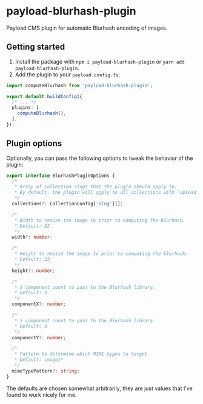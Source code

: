 # payload-blurhash-plugin

Payload CMS plugin for automatic Blurhash encoding of images.

## Getting started

1. Install the package with `npm i payload-blurhash-plugin` or `yarn add payload-blurhash-plugin`.
2. Add the plugin to your `payload.config.ts`:

```ts
import computeBlurhash from 'payload-blurhash-plugin';

export default buildConfig({
  /* ... */
  plugins: [
    computeBlurhash(),
  ],
});
```

## Plugin options

Optionally, you can pass the following options to tweak the behavior of the plugin:

```ts
export interface BlurhashPluginOptions {
  /*
   * Array of collection slugs that the plugin should apply to.
   * By default, the plugin will apply to all collections with `upload` properties.
   */
  collections?: CollectionConfig['slug'][];

  /*
   * Width to resize the image to prior to computing the blurhash.
   * Default: 32
   */
  width?: number;

  /*
   * Height to resize the image to prior to computing the blurhash.
   * Default: 32
   */
  height?: number;

  /*
   * X component count to pass to the Blurhash library.
   * Default: 3
   */
  componentX?: number;

  /*
   * Y component count to pass to the Blurhash library.
   * Default: 3
   */
  componentY?: number;

  /*
   * Pattern to determine which MIME types to target
   * Default: image/*
   */
  mimeTypePattern?: string;
}
```

The defaults are chosen somewhat arbitrarily, they are just values that I've found to work nicely for me.
